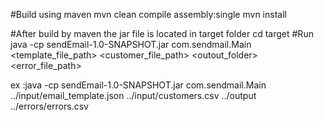 #Build using maven
mvn clean compile assembly:single
mvn install

#After build by maven the jar file is located in target folder 
cd target
#Run
java -cp sendEmail-1.0-SNAPSHOT.jar com.sendmail.Main <template_file_path> <customer_file_path> <outout_folder> <error_file_path>

ex :java -cp sendEmail-1.0-SNAPSHOT.jar com.sendmail.Main ../input/email_template.json ../input/customers.csv ../output ../errors/errors.csv
